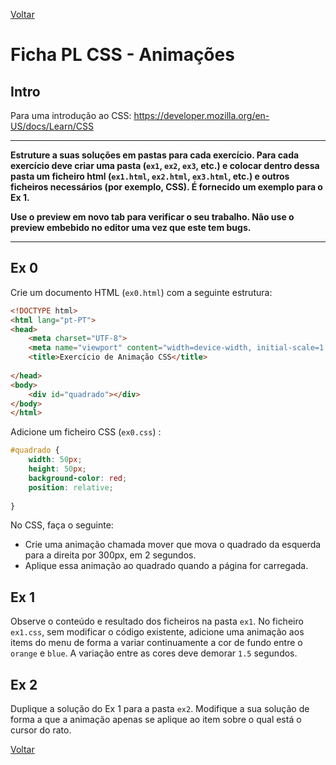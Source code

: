 [Voltar](/1.begin.md)
# Ficha PL CSS - Animações

## Intro
Para uma introdução ao CSS: https://developer.mozilla.org/en-US/docs/Learn/CSS

--- 

**Estruture a suas soluções em pastas para cada exercício. Para cada exercício deve criar uma pasta (`ex1`, `ex2`, `ex3`, etc.) e colocar dentro dessa pasta um ficheiro html (`ex1.html`, `ex2.html`, `ex3.html`, etc.) e outros ficheiros necessários (por exemplo, CSS). É fornecido um exemplo para o Ex 1.**

__Use o preview em novo tab para verificar o seu trabalho. Não use o preview embebido no editor uma vez que este tem bugs.__

--- 

## Ex 0
Crie um documento HTML (`ex0.html`) com a seguinte estrutura:

```html
<!DOCTYPE html>
<html lang="pt-PT">
<head>
    <meta charset="UTF-8">
    <meta name="viewport" content="width=device-width, initial-scale=1.0">
    <title>Exercício de Animação CSS</title>
    
</head>
<body>
    <div id="quadrado"></div>
</body>
</html>
```

Adicione um ficheiro CSS (`ex0.css`) :
```css
#quadrado {
    width: 50px;
    height: 50px;
    background-color: red;
    position: relative;
   
}

```
No CSS, faça o seguinte:

- Crie uma animação chamada mover que mova o quadrado da esquerda para a direita por 300px, em 2 segundos.
- Aplique essa animação ao quadrado quando a página for carregada.

## Ex 1

Observe o conteúdo e resultado dos ficheiros na pasta `ex1`.
No ficheiro `ex1.css`, sem modificar o código existente, adicione uma animação aos items do menu de forma a variar continuamente a cor de fundo entre o `orange` e `blue`. A variação entre as cores deve demorar `1.5` segundos.

## Ex 2
Duplique a solução do Ex 1 para a pasta `ex2`.
Modifique a sua solução de forma a que a animação apenas se aplique ao item sobre o qual está o cursor do rato.



[Voltar](/1.begin.md)